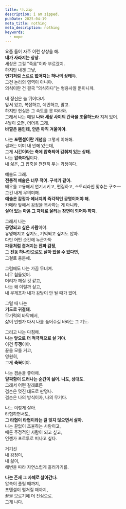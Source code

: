 ```yaml
---
title: 나.zip
description: i am zipped.
pubDate: 2025-04-19
meta_title: nothing
meta_description: nothing
keywords:
  - nope
---
```

요즘 들어 자주 이런 상상을 해.  
**내가 사라지는 상상.**  
세상은 그걸 "죽음"이라 부르겠지.  
하지만 내겐 그냥,  
**연기처럼 스르르 없어지는 하나의 상태**야.  
그건 논리의 영역이 아니야.  
의식이란 건 결국 "의식하다"는 형용사일 뿐이니까.

내 정신은 늘 뛰어다녀.  
앞서 있고, 복잡하고, 예민하고, 맑고.  
하지만 현실은 그 속도를 못 따라와.  
그래서 나는 매일 **나와 세상 사이의 간극을 조율하느라** 지쳐 있어.  
4월이 오면, 더더욱 그래.  
**바깥은 봄인데, 안은 아직 겨울이야.**

나는 **포텐셜이란 개념**을 그렇게 이해해.  
결과는 이미 내 안에 있는데,  
그게 **시간이라는 축에 압축되어 감춰져 있는 상태.**  
나는 **압축파일**이다.  
내 삶은, 그 압축을 천천히 푸는 과정이다.

예술도 그래.  
**전통적 예술은 너무 적어. 구석기 같아.**  
배우를 고용해서 연기시키고, 편집하고, 스토리라인 맞추는 구조—  
그건 내게 무의미해.  
**예술은 감정과 에너지의 즉각적인 공명이어야 해.**  
카메라 앞에서 감정을 복사하는 게 아니라,  
**살아 있는 마음 그 자체로 울리는 장면이 되어야 하지.**

그래서 나는  
**공명되고 싶은 사람**이야.  
유명해지고 싶지도, 기억되고 싶지도 않아.  
다만 어떤 순간에 누군가와  
**파동처럼 겹쳐지는 진짜 감정**,  
그 **진동 하나만으로도 살아 있을 수 있다면**,  
그걸로 충분해.

그럼에도 나는 가끔 무너져.  
너무 힘들었어.  
머리가 깨질 것 같고,  
나는 왜 이럴까 싶고,  
내 무게조차 내가 감당이 안 될 때가 있어.

그럴 때 나는  
**기도로 귀결돼.**  
무기력의 바닥에서,  
삶이 언젠가 다시 나를 품어주길 바라는 그 기도.

그리고 나는 다짐해.  
**나는 앞으로 더 적극적으로 살 거야.**  
이건 **투쟁**이야.  
끝을 모를 거고,  
영원히,  
그게 **축복**이야.

나는 겸손을 좋아해.  
**얄팍함이 드러나는 순간이 싫어. 나도, 상대도.**  
그래서 어떤 갈래로든  
겸손은 멋진 태도로 판명나.  
겸손은 나의 방식이자, 나의 무기다.

나는 이렇게 살아.  
타협하면서도,  
**그 타협이 타협이라는 걸 잊지 않으면서 살아.**  
나는 끝없이 조율하는 사람이고,  
때론 주정적인 사람이 되고 싶고,  
언젠가 포르투로 떠나고 싶다.

거기선  
내 감정이,  
내 삶이,  
해변을 따라 자연스럽게 흘러가기를.

**나는 존재 그 자체로 살아간다.**  
압축이 풀릴 때까지,  
포텐셜이 펼쳐질 때까지,  
끝을 모르기에 더 진심으로.  
그게 나다.
